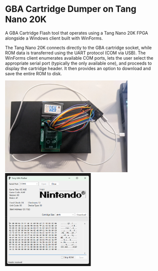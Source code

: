 # GBA Cartridge Dumper on Tang Nano 20K

A GBA Cartridge Flash tool that operates using a Tang Nano 20K FPGA alongside a Windows client built with WinForms.

The Tang Nano 20K connects directly to the GBA cartridge socket, while ROM data is transferred using the UART protocol (COM via USB). 
The WinForms client enumerates available COM ports, lets the user select the appropriate serial port (typically the only available one), 
and proceeds to display the cartridge header. It then provides an option to download and save the entire ROM to disk.

<p float="left">
  <img src="https://github.com/davidebarbieri/TangGbaFlash/blob/main/images/fpga.jpg?raw=true" alt="FPGA & Socket" width="400"/>
  <img src="https://github.com/davidebarbieri/TangGbaFlash/blob/main/images/client.png?raw=true" alt="Client" width="280"/>
</p>
